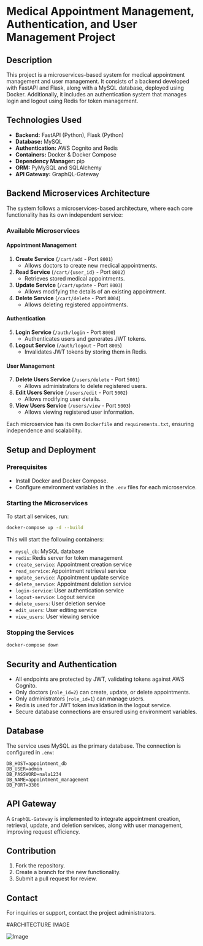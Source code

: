 # Medical Appointment Management, Authentication, and User Management Project

## Description
This project is a microservices-based system for medical appointment management and user management. It consists of a backend developed with FastAPI and Flask, along with a MySQL database, deployed using Docker. Additionally, it includes an authentication system that manages login and logout using Redis for token management.

## Technologies Used
- **Backend:** FastAPI (Python), Flask (Python)
- **Database:** MySQL
- **Authentication:** AWS Cognito and Redis
- **Containers:** Docker & Docker Compose
- **Dependency Manager:** pip
- **ORM:** PyMySQL and SQLAlchemy
- **API Gateway:** GraphQL-Gateway

## Backend Microservices Architecture
The system follows a microservices-based architecture, where each core functionality has its own independent service:

### Available Microservices
#### **Appointment Management**
1. **Create Service** (`/cart/add` - Port `8001`)
   - Allows doctors to create new medical appointments.
2. **Read Service** (`/cart/{user_id}` - Port `8002`)
   - Retrieves stored medical appointments.
3. **Update Service** (`/cart/update` - Port `8003`)
   - Allows modifying the details of an existing appointment.
4. **Delete Service** (`/cart/delete` - Port `8004`)
   - Allows deleting registered appointments.

#### **Authentication**
5. **Login Service** (`/auth/login` - Port `8000`)
   - Authenticates users and generates JWT tokens.
6. **Logout Service** (`/auth/logout` - Port `8005`)
   - Invalidates JWT tokens by storing them in Redis.

#### **User Management**
7. **Delete Users Service** (`/users/delete` - Port `5001`)
   - Allows administrators to delete registered users.
8. **Edit Users Service** (`/users/edit` - Port `5002`)
   - Allows modifying user details.
9. **View Users Service** (`/users/view` - Port `5003`)
   - Allows viewing registered user information.

Each microservice has its own `Dockerfile` and `requirements.txt`, ensuring independence and scalability.

## Setup and Deployment
### Prerequisites
- Install Docker and Docker Compose.
- Configure environment variables in the `.env` files for each microservice.

### Starting the Microservices
To start all services, run:
```bash
docker-compose up -d --build
```
This will start the following containers:
- `mysql_db`: MySQL database
- `redis`: Redis server for token management
- `create_service`: Appointment creation service
- `read_service`: Appointment retrieval service
- `update_service`: Appointment update service
- `delete_service`: Appointment deletion service
- `login-service`: User authentication service
- `logout-service`: Logout service
- `delete_users`: User deletion service
- `edit_users`: User editing service
- `view_users`: User viewing service

### Stopping the Services
```bash
docker-compose down
```

## Security and Authentication
- All endpoints are protected by JWT, validating tokens against AWS Cognito.
- Only doctors (`role_id=2`) can create, update, or delete appointments.
- Only administrators (`role_id=1`) can manage users.
- Redis is used for JWT token invalidation in the logout service.
- Secure database connections are ensured using environment variables.

## Database
The service uses MySQL as the primary database. The connection is configured in `.env`:
```
DB_HOST=appointment_db
DB_USER=admin
DB_PASSWORD=nala1234
DB_NAME=appointment_management
DB_PORT=3306
```

## API Gateway
A `GraphQL-Gateway` is implemented to integrate appointment creation, retrieval, update, and deletion services, along with user management, improving request efficiency.

## Contribution
1. Fork the repository.
2. Create a branch for the new functionality.
3. Submit a pull request for review.

## Contact
For inquiries or support, contact the project administrators.


#ARCHITECTURE IMAGE

![Image](https://github.com/user-attachments/assets/ce76a496-dcf4-4757-9c3b-a1792c2b6b0d)


